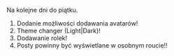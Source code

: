Na kolejne dni do piątku.

1. Dodanie możliwości dodawania avatarów!
2. Theme changer (Light|Dark)!
3. Dodawanie rolek!
4. Posty powinny być wyświetlane w osobnym roucie!!
